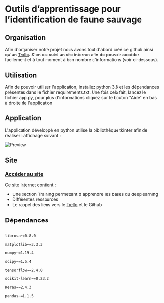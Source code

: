 # Outils d’apprentissage pour l’identification de faune sauvage

## Organisation

Afin d'organiser notre projet nous avons tout d'abord créé ce github ainsi qu'un <a target="_blank" href="https://trello.com/b/n5JMlDKU/conduite-de-projet" title="Site">Trello</a>. S'en est suivi un site internet afin de pouvoir accéder facilement et à tout moment à bon nombre d'informations (voir ci-dessous).

## Utilisation

Afin de pouvoir utiliser l'application, installez python 3.8 et les dépendances présentes dans le fichier requirements.txt. Une fois cela fait, lancez le fichier app.py, pour plus d'informations cliquez sur le bouton "Aide" en bas à droite de l'application

## Application

L'application développé en python utilise la bibliothèque tkinter afin de réaliser l'affichage suivant :

![Preview](https://github.com/ThomasCorcoral/Projet_L3/blob/main/img/screen_application.png)


## Site

### <a target="_blank" href="https://projet.xnh.fr/index.html" title="Site">Accéder au site</a>

  Ce site internet contient :
  <ul>
  <li>Une section Training permettant d'apprendre les bases du deeplearning</li>
  <li>Différentes ressources</li>
  <li>Le rappel des liens vers le <a target="_blank" href="https://trello.com/b/n5JMlDKU/conduite-de-projet" title="Site">Trello</a> et le Github</li>
  </ul>
  
## Dépendances

<code>
librosa~=0.8.0<br>
matplotlib~=3.3.3<br>
numpy~=1.19.4<br>
scipy~=1.5.4<br>
tensorflow~=2.4.0<br>
scikit-learn~=0.23.2<br>
Keras~=2.4.3<br>
pandas~=1.1.5<br>
</code>
